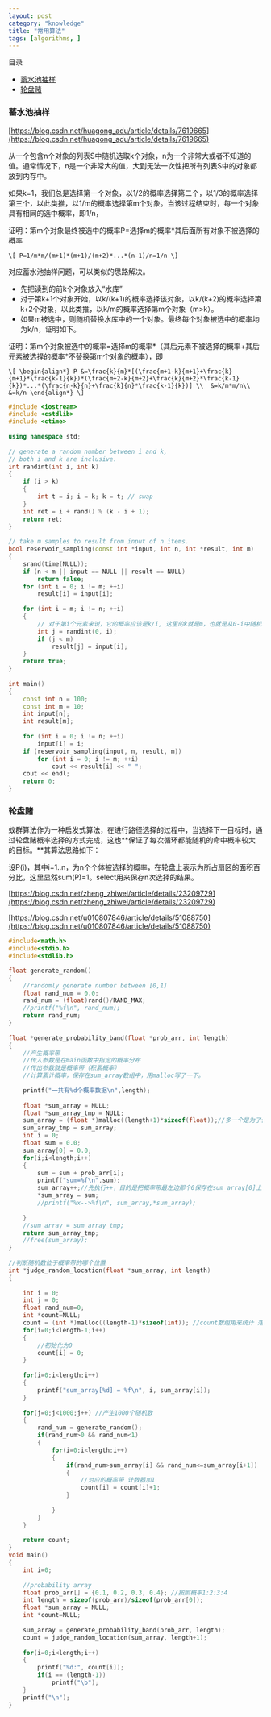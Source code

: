 ```yaml
---
layout: post
category: "knowledge"
title: "常用算法"
tags: [algorithms, ]
---
```


目录

<!-- TOC -->

- [蓄水池抽样](#%E8%93%84%E6%B0%B4%E6%B1%A0%E6%8A%BD%E6%A0%B7)
- [轮盘赌](#%E8%BD%AE%E7%9B%98%E8%B5%8C)

<!-- /TOC -->

### 蓄水池抽样

[https://blog.csdn.net/huagong_adu/article/details/7619665](https://blog.csdn.net/huagong_adu/article/details/7619665)

从一个包含n个对象的列表S中随机选取k个对象，n为一个非常大或者不知道的值。通常情况下，n是一个非常大的值，大到无法一次性把所有列表S中的对象都放到内存中。

如果k=1，我们总是选择第一个对象，以1/2的概率选择第二个，以1/3的概率选择第三个，以此类推，以1/m的概率选择第m个对象。当该过程结束时，每一个对象具有相同的选中概率，即1/n，

证明：第m个对象最终被选中的概率P=选择m的概率*其后面所有对象不被选择的概率

`\[
P=1/m*m/(m+1)*(m+1)/(m+2)*...*(n-1)/n=1/n
\]`

对应蓄水池抽样问题，可以类似的思路解决。

+ 先把读到的前k个对象放入“水库”
+ 对于第k+1个对象开始，以k/(k+1)的概率选择该对象，以k/(k+2)的概率选择第k+2个对象，以此类推，以k/m的概率选择第m个对象（m>k）。
+ 如果m被选中，则随机替换水库中的一个对象。最终每个对象被选中的概率均为k/n，证明如下。

证明：第m个对象被选中的概率=选择m的概率\*（其后元素不被选择的概率+其后元素被选择的概率\*不替换第m个对象的概率），即

`\[
\begin{align*}
P &=\frac{k}{m}*[(\frac{m+1-k}{m+1}+\frac{k}{m+1}*\frac{k-1}{k})*(\frac{m+2-k}{m+2}+\frac{k}{m+2}*\frac{k-1}{k})*...*(\frac{n-k}{n}+\frac{k}{n}*\frac{k-1}{k})] \\ 
 &=k/m*m/n\\
&=k/n
\end{align*}
\]`

```c++
#include <iostream>
#include <cstdlib>
#include <ctime>
 
using namespace std;
 
// generate a random number between i and k,
// both i and k are inclusive.
int randint(int i, int k)
{
    if (i > k)
    {
        int t = i; i = k; k = t; // swap
    }
    int ret = i + rand() % (k - i + 1);
    return ret;
}
 
// take m samples to result from input of n items.
bool reservoir_sampling(const int *input, int n, int *result, int m)
{
    srand(time(NULL));
    if (n < m || input == NULL || result == NULL)
        return false;
    for (int i = 0; i != m; ++i)
        result[i] = input[i];
 
    for (int i = m; i != n; ++i)
    {
        // 对于第i个元素来说，它的概率应该是k/i, 这里的k就是m，也就是从0-i中随机一个数，如果它小于m，那就选中啦
        int j = randint(0, i);
        if (j < m)
            result[j] = input[i];
    }
    return true;
}
 
int main()
{
    const int n = 100;
    const int m = 10;
    int input[n];
    int result[m];
 
    for (int i = 0; i != n; ++i)
        input[i] = i;
    if (reservoir_sampling(input, n, result, m))
        for (int i = 0; i != m; ++i)
            cout << result[i] << " ";
    cout << endl;
    return 0;
}
```

### 轮盘赌

蚁群算法作为一种启发式算法，在进行路径选择的过程中，当选择下一目标时，通过轮盘赌概率选择的方式完成，这也**保证了每次循环都能随机的命中概率较大的目标。**其算法思路如下：

设P(i)，其中i=1..n，为n个个体被选择的概率，在轮盘上表示为所占扇区的面积百分比，这里显然sum(P)=1。select用来保存n次选择的结果。

[https://blog.csdn.net/zheng_zhiwei/article/details/23209729](https://blog.csdn.net/zheng_zhiwei/article/details/23209729)

[https://blog.csdn.net/u010807846/article/details/51088750](https://blog.csdn.net/u010807846/article/details/51088750)

```c++
#include<math.h>
#include<stdio.h>
#include<stdlib.h>

float generate_random()
{
	//randomly generate number between [0,1]
	float rand_num = 0.0;
	rand_num = (float)rand()/RAND_MAX;
	//printf("%f\n", rand_num);
	return rand_num;
}
 
float *generate_probability_band(float *prob_arr, int length)
{
	//产生概率带
	//传入参数是在main函数中指定的概率分布
	//传出参数就是概率带（积累概率）
	//计算累计概率，保存在sum_array数组中，用malloc写了一下。
	
	printf("一共有%d个概率数据\n",length);
 
	float *sum_array = NULL;
	float *sum_array_tmp = NULL;
	sum_array = (float *)malloc((length+1)*sizeof(float));//多一个是为了保存概率带最左边那个0
	sum_array_tmp = sum_array;
	int i = 0;
	float sum = 0.0;
	sum_array[0] = 0.0;
	for(i;i<length;i++)
	{
		sum = sum + prob_arr[i];
		printf("sum=%f\n",sum);
		sum_array++;//先执行++，目的是把概率带最左边那个0保存在sum_array[0]上
		*sum_array = sum;
		//printf("%x-->%f\n", sum_array,*sum_array);
		
	}
	//sum_array = sum_array_tmp;
	return sum_array_tmp;
	//free(sum_array);
}
 
//判断随机数位于概率带的哪个位置
int *judge_random_location(float *sum_array, int length)
{
	
	int i = 0;
	int j = 0;
	float rand_num=0;
	int *count=NULL;
	count = (int *)malloc((length-1)*sizeof(int)); //count数组用来统计 落在某个概率上的数量
	for(i=0;i<length-1;i++)
	{
		//初始化为0
		count[i] = 0;
	}
 
	for(i=0;i<length;i++)
	{
		printf("sum_array[%d] = %f\n", i, sum_array[i]);
	}
 
	for(j=0;j<1000;j++) //产生1000个随机数
	{
		rand_num = generate_random();
		if(rand_num>0 && rand_num<1)
		{
			for(i=0;i<length;i++)
			{
				if(rand_num>sum_array[i] && rand_num<=sum_array[i+1])
				{
					//对应的概率带 计数器加1
					count[i] = count[i]+1;
				}
 
			}
		}
	}
	
	return count;
}
void main()
{
	int i=0;
 
	//probability array
	float prob_arr[] = {0.1, 0.2, 0.3, 0.4}; //按照概率1:2:3:4
	int length = sizeof(prob_arr)/sizeof(prob_arr[0]);
	float *sum_array = NULL;
	int *count=NULL;
 
	sum_array = generate_probability_band(prob_arr, length);
	count = judge_random_location(sum_array, length+1);
 
	for(i=0;i<length;i++)
	{
		printf("%d:", count[i]);
		if(i == (length-1))
			printf("\b");
	}
	printf("\n");
}

```